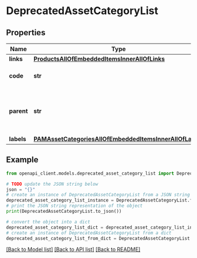 # DeprecatedAssetCategoryList


## Properties

Name | Type | Description | Notes
------------ | ------------- | ------------- | -------------
**links** | [**ProductsAllOfEmbeddedItemsInnerAllOfLinks**](ProductsAllOfEmbeddedItemsInnerAllOfLinks.md) |  | [optional] 
**code** | **str** | PAM asset category code | 
**parent** | **str** | PAM ssset category code of the parent&#39;s asset category | [optional] [default to 'null']
**labels** | [**PAMAssetCategoriesAllOfEmbeddedItemsInnerAllOfLabels**](PAMAssetCategoriesAllOfEmbeddedItemsInnerAllOfLabels.md) |  | [optional] 

## Example

```python
from openapi_client.models.deprecated_asset_category_list import DeprecatedAssetCategoryList

# TODO update the JSON string below
json = "{}"
# create an instance of DeprecatedAssetCategoryList from a JSON string
deprecated_asset_category_list_instance = DeprecatedAssetCategoryList.from_json(json)
# print the JSON string representation of the object
print(DeprecatedAssetCategoryList.to_json())

# convert the object into a dict
deprecated_asset_category_list_dict = deprecated_asset_category_list_instance.to_dict()
# create an instance of DeprecatedAssetCategoryList from a dict
deprecated_asset_category_list_from_dict = DeprecatedAssetCategoryList.from_dict(deprecated_asset_category_list_dict)
```
[[Back to Model list]](../README.md#documentation-for-models) [[Back to API list]](../README.md#documentation-for-api-endpoints) [[Back to README]](../README.md)



